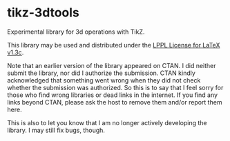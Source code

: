 # tikz-3dtools
Experimental library for 3d operations with TikZ.

This library may be used and distributed under the [LPPL License for LaTeX v1.3c](https://www.latex-project.org/lppl/lppl-1-3c/).

Note that an earlier version of the library appeared on CTAN. I did neither submit the library, nor did I authorize the submission. 
CTAN kindly acknowledged that something went wrong when they did not check whether the submission was authorized. So this is to say that I feel sorry for those who find wrong libraries or dead links in the internet. If you find any links beyond CTAN, please ask the host to remove them and/or report them here. 

This is also to let you know that I am no longer actively developing the library. I may still fix bugs, though. 
